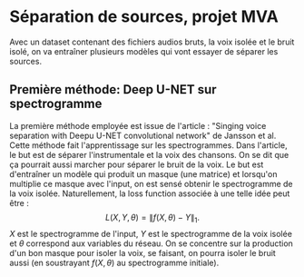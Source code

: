 # Séparation de sources, projet MVA
Avec un dataset contenant des fichiers audios bruts, la voix isolée et le bruit isolé, on va entraîner plusieurs modèles qui vont essayer de séparer les sources. 
## Première méthode: Deep U-NET sur spectrogramme
La première méthode employée est issue de l'article : "Singing voice separation with Deepu U-NET convolutional network" de Jansson et al. Cette méthode fait l'apprentissage sur les spectrogrammes. Dans l'article, le but est de séparer l'instrumentale et la voix des chansons. On se dit que ça pourrait aussi marcher pour séparer le bruit de la voix. Le but est d'entraîner un modèle qui produit un masque (une matrice) et lorsqu'on multiplie ce masque avec l'input, on est sensé obtenir le spectrogramme de la voix isolée. Naturellement, la loss function associée à une telle idée peut être :
$$
L(X,Y,\theta) = \lVert f(X,\theta)-Y\rVert _1.
$$
$X$ est le spectrogramme de l'input, $Y$ est le spectrogramme de la voix isolée et $\theta$ correspond aux variables du réseau.
On se concentre sur la production d'un bon masque pour isoler la voix, se faisant, on pourra isoler le bruit aussi (en soustrayant $f(X,\theta)$ au spectrogramme initiale).
